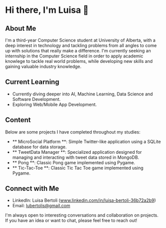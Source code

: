 # Hi there, I'm Luisa 👋

## About Me
I'm a third-year Computer Science student at University of Alberta, with a deep interest in technology and tackling problems from all angles to come up with solutions that really make a difference.
I'm currently seeking an internship in the Computer Science field in order to apply academic knowlege to tackle real world problems, while developing new skills and gaining valuable industry knowledge.

## Current Learning
- Currently diving deeper into AI, Machine Learning, Data Science and Software Development.
- Exploring Web/Mobile App Development.

## Content
Below are some projects I have completed throughout my studies:
- ** MicroSocial Platform  **: Simple Twitter-like application using a SQLite database for data storage. 
- ** TweetData Manager **: Specialized application designed for managing and interacting with tweet data stored in MongoDB.
- ** Pong **: Classic Pong game implemented using Pygame.
- ** Tic-Tac-Toe **: Classic Tic Tac Toe game implemented using Pygame.



## Connect with Me
- LinkedIn: Luisa Bertoli (www.linkedin.com/in/luisa-bertoli-36b72a2b9)
- Email: lubertolis@gmail.com

I'm always open to interesting conversations and collaboration on projects. If you have an idea or want to chat, please feel free to reach out!
